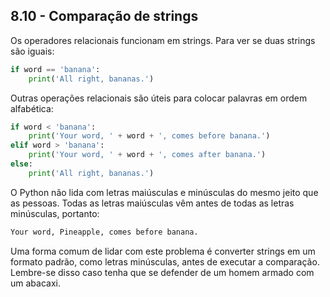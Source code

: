 ## 8.10 - Comparação de strings

Os operadores relacionais funcionam em strings. Para ver se duas strings são iguais:

```python
if word == 'banana':
    print('All right, bananas.')
```

Outras operações relacionais são úteis para colocar palavras em ordem alfabética:

```python
if word < 'banana':
    print('Your word, ' + word + ', comes before banana.')
elif word > 'banana':
    print('Your word, ' + word + ', comes after banana.')
else:
    print('All right, bananas.')
```

O Python não lida com letras maiúsculas e minúsculas do mesmo jeito que as pessoas. Todas as letras maiúsculas vêm antes de todas as letras minúsculas, portanto:

```python
Your word, Pineapple, comes before banana.
```

Uma forma comum de lidar com este problema é converter strings em um formato padrão, como letras minúsculas, antes de executar a comparação. Lembre-se disso caso tenha que se defender de um homem armado com um abacaxi.
